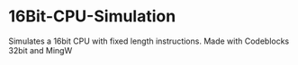 # 16Bit-CPU-Simulation
Simulates a 16bit CPU with fixed length instructions.
Made with Codeblocks 32bit and MingW
